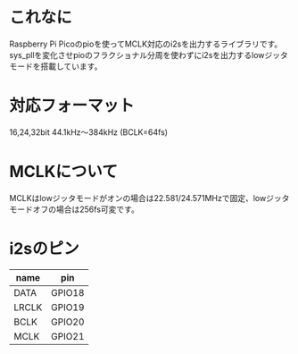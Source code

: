 # これなに
Raspberry Pi Picoのpioを使ってMCLK対応のi2sを出力するライブラリです。sys_pllを変化させpioのフラクショナル分周を使わずにi2sを出力するlowジッタモードを搭載しています。

# 対応フォーマット
16,24,32bit 44.1kHz～384kHz (BCLK=64fs)

# MCLKについて
MCLKはlowジッタモードがオンの場合は22.581/24.571MHzで固定、lowジッタモードオフの場合は256fs可変です。

# i2sのピン
|name|pin|
|----|---|
|DATA|GPIO18|
|LRCLK|GPIO19|
|BCLK|GPIO20|
|MCLK|GPIO21|
